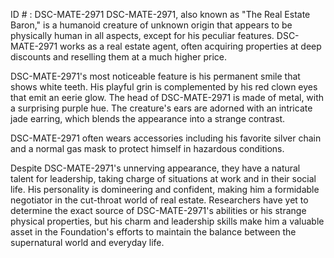 ID # : DSC-MATE-2971
DSC-MATE-2971, also known as "The Real Estate Baron," is a humanoid creature of unknown origin that appears to be physically human in all aspects, except for his peculiar features. DSC-MATE-2971 works as a real estate agent, often acquiring properties at deep discounts and reselling them at a much higher price. 

DSC-MATE-2971's most noticeable feature is his permanent smile that shows white teeth. His playful grin is complemented by his red clown eyes that emit an eerie glow. The head of DSC-MATE-2971 is made of metal, with a surprising purple hue. The creature's ears are adorned with an intricate jade earring, which blends the appearance into a strange contrast.

DSC-MATE-2971 often wears accessories including his favorite silver chain and a normal gas mask to protect himself in hazardous conditions.

Despite DSC-MATE-2971's unnerving appearance, they have a natural talent for leadership, taking charge of situations at work and in their social life. His personality is domineering and confident, making him a formidable negotiator in the cut-throat world of real estate. Researchers have yet to determine the exact source of DSC-MATE-2971's abilities or his strange physical properties, but his charm and leadership skills make him a valuable asset in the Foundation's efforts to maintain the balance between the supernatural world and everyday life.